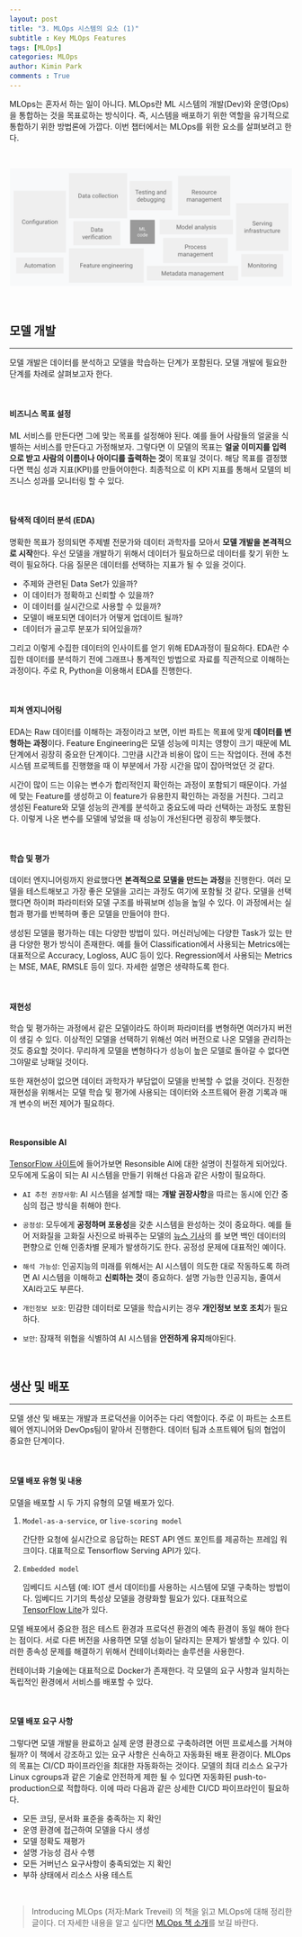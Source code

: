 ```yaml
---
layout: post
title: "3. MLOps 시스템의 요소 (1)"
subtitle : Key MLOps Features
tags: [MLOps]
categories: MLOps
author: Kimin Park
comments : True
---
```


MLOps는 혼자서 하는 일이 아니다. MLOps란 ML 시스템의 개발(Dev)와 운영(Ops)을 통합하는 것을 목표로하는 방식이다. 즉, 시스템을 배포하기 위한 역할을 유기적으로 통합하기 위한 방법론에 가깝다. 이번 챕터에서는 MLOps를 위한 요소를 살펴보려고 한다. 

<br>

![mlops](/assets/img/2021-01-14/mlops-3-1/Untitled.png)

<br>

## 모델 개발
---

모델 개발은 데이터를 분석하고 모델을 학습하는 단계가 포함된다. 모델 개발에 필요한 단계를 차례로 살펴보고자 한다. 

<br>

#### 비즈니스 목표 설정

ML 서비스를 만든다면 그에 맞는 목표를 설정해야 된다. 예를 들어 사람들의 얼굴을 식별하는 서비스를 만든다고 가정해보자. 그렇다면 이 모델의 목표는 **얼굴 이미지를 입력으로 받고 사람의 이름이나 아이디를 출력하는 것**이 목표일 것이다. 해당 목표를 결정했다면 핵심 성과 지표(KPI)를 만들어야한다. 최종적으로 이 KPI 지표를 통해서 모델의 비즈니스 성과를 모니터링 할 수 있다. 

<br>

#### 탐색적 데이터 분석 (EDA)

명확한 목표가 정의되면 주제별 전문가와 데이터 과학자를 모아서 **모델 개발을 본격적으로 시작**한다. 우선 모델을 개발하기 위해서 데이터가 필요하므로 데이터를 찾기 위한 노력이 필요하다. 다음 질문은 데이터를 선택하는 지표가 될 수 있을 것이다.

- 주제와 관련된 Data Set가 있을까?
- 이 데이터가 정확하고 신뢰할 수 있을까?
- 이 데이터를 실시간으로 사용할 수 있을까?
- 모델이 배포되면 데이터가 어떻게 업데이트 될까?
- 데이터가 골고루 분포가 되어있을까?

그리고 이렇게 수집한 데이터의 인사이트를 얻기 위해 EDA과정이 필요하다. EDA란 수집한 데이터를 분석하기 전에 그래프나 통계적인 방법으로 자료를 직관적으로 이해하는 과정이다. 주로 R, Python을 이용해서 EDA를 진행한다.

<br>

#### 피쳐 엔지니어링

EDA는 Raw 데이터를 이해하는 과정이라고 보면, 이번 파트는 목표에 맞게 **데이터를 변형하는 과정**이다. Feature Engineering은 모델 성능에 미치는 영향이 크기 때문에 ML 단계에서 굉장히 중요한 단계이다. 그만큼 시간과 비용이 많이 드는 작업이다. 전에 추천 시스템 프로젝트를 진행했을 때 이 부분에서 가장 시간을 많이 잡아먹었던 것 같다. 

시간이 많이 드는 이유는 변수가 합리적인지 확인하는 과정이 포함되기 때문이다. 가설에 맞는 Feature를 생성하고 이 feature가 유용한지 확인하는 과정을 거친다. 그리고 생성된 Feature와 모델 성능의 관계를 분석하고 중요도에 따라 선택하는 과정도 포함된다. 이렇게 나온 변수를 모델에 넣었을 때 성능이 개선된다면 굉장히 뿌듯했다.

<br>

#### 학습 및 평가

데이터 엔지니어링까지 완료했다면 **본격적으로 모델을 만드는 과정**을 진행한다. 여러 모델을 테스트해보고 가장 좋은 모델을 고리는 과정도 여기에 포함될 것 같다. 모델을 선택했다면 하이퍼 파라미터와 모델 구조를 바꿔보며 성능을 높일 수 있다. 이 과정에서는 실험과 평가를 반복하며 좋은 모델을 만들어야 한다.

생성된 모델을 평가하는 데는 다양한 방법이 있다. 머신러닝에는 다양한 Task가 있는 만큼 다양한 평가 방식이 존재한다. 예를 들어 Classification에서 사용되는 Metrics에는 대표적으로 Accuracy, Logloss, AUC 등이 있다. Regression에서 사용되는 Metrics는 MSE, MAE, RMSLE 등이 있다. 자세한 설명은 생략하도록 한다. 

<br>

#### 재현성

학습 및 평가하는 과정에서 같은 모델이라도 하이퍼 파라미터를 변형하면 여러가지 버전이 생길 수 있다. 이상적인 모델을 선택하기 위해선 여러 버전으로 나온 모델을 관리하는 것도 중요할 것이다. 무리하게 모델을 변형하다가 성능이 높은 모델로 돌아갈 수 없다면 그야말로 낭패일 것이다. 

또한 재현성이 없으면 데이터 과학자가 부담없이 모델을 반복할 수 없을 것이다. 진정한 재현성을 위해서는 모델 학습 및 평가에 사용되는 데이터와 소프트웨어 환경 기록과 매개 변수의 버전 제어가 필요하다. 

<br>

#### Responsible AI

[TensorFlow 사이트](https://www.tensorflow.org/responsible_ai?hl=ko)에 들어가보면 Resonsible AI에 대한 설명이 친절하게 되어있다. 모두에게 도움이 되는 AI 시스템을 만들기 위해선 다음과 같은 사항이 필요하다. 

- ```AI 추천 권장사항```: AI 시스템을 설계할 때는 **개발 권장사항**을 따르는 동시에 인간 중심의 접근 방식을 취해야 한다.

- ```공정성```:  모두에게 **공정하며 포용성**을 갖춘 시스템을 완성하는 것이 중요하다. 예를 들어 저화질을 고화질 사진으로 바꿔주는 모델의 [뉴스 기사](https://www.theverge.com/21298762/face-depixelizer-ai-machine-learning-tool-pulse-stylegan-obama-bias)의 를 보면 백인 데이터의 편향으로 인해 인종차별 문제가 발생하기도 한다. 공정성 문제에 대표적인 예이다. 
  
- ```해석 가능성```: 인공지능의 미래를 위해서는 AI 시스템이 의도한 대로 작동하도록 하려면 AI 시스템을 이해하고 **신뢰하는 것**이 중요하다. 설명 가능한 인공지능, 줄여서 XAI라고도 부른다.
  
- ```개인정보 보호```:  민감한 데이터로 모델을 학습시키는 경우 **개인정보 보호 조치**가 필요하다. 
  
- ```보안```: 잠재적 위협을 식별하여 AI 시스템을 **안전하게 유지**해야된다.

<br>

## 생산 및 배포
---

모델 생산 및 배포는 개발과 프로덕션을 이어주는 다리 역할이다. 주로 이 파트는 소프트웨어 엔지니어와 DevOps팀이 맡아서 진행한다. 데이터 팀과 소프트웨어 팀의 협업이 중요한 단계이다. 

<br>

#### 모델 배포 유형 및 내용

모델을 배포할 시 두 가지 유형의 모델 배포가 있다. 

1. ```Model-as-a-service```, or ```live-scoring model```

    간단한 요청에 실시간으로 응답하는 REST API 엔드 포인트를 제공하는 프레임 워크이다. 대표적으로 Tensorflow Serving API가 있다. 

2. ```Embedded model```

    임베디드 시스템 (예: IOT 센서 데이터)를 사용하는 시스템에 모델 구축하는 방법이다. 임베디드 기기의 특성상 모델을 경량화할 필요가 있다. 대표적으로 [TensorFlow Lite](https://www.tensorflow.org/lite?hl=ko)가 있다. 

모델 배포에서 중요한 점은 테스트 환경과 프로덕션 환경의 예측 환경이 동일 해야 한다는 점이다. 서로 다른 버전을 사용하면 모델 성능이 달라지는 문제가 발생할 수 있다. 이러한 종속성 문제를 해결하기 위해서 컨테이너화라는 솔루션을 사용한다. 

컨테이너화 기술에는 대표적으로 Docker가 존재한다. 각 모델의 요구 사항과 일치하는 독립적인 환경에서 서비스를 배포할 수 있다. 

<br>

#### 모델 배포 요구 사항

그렇다면 모델 개발을 완료하고 실제 운영 환경으로 구축하려면 어떤 프로세스를 거쳐야 될까? 이 책에서 강조하고 있는 요구 사항은 신속하고 자동화된 배포 환경이다. MLOps의 목표는 CI/CD 파이프라인을 최대한 자동화하는 것이다. 모델의 최대 리소스 요구가 Linux cgroups과 같은 기술로 안전하게 제한 될 수 있다면 자동화된 push-to-production으로 적합하다. 이에 따라 다음과 같은 상세한 CI/CD 파이프라인이 필요하다.

- 모든 코딩, 문서화 표준을 충족하는 지 확인
- 운영 환경에 접근하여 모델을 다시 생성
- 모델 정확도 재평가
- 설명 가능성 검사 수행
- 모든 거버넌스 요구사항이 충족되었는 지 확인
- 부하 상태에서 리소스 사용 테스트

<br>

> Introducing MLOps (저자:Mark Treveil) 의 책을 읽고 MLOps에 대해 정리한 글이다. 더 자세한 내용을 알고 싶다면 [MLOps 책 소개](https://pebpung.github.io/mlops/2021/01/14/MLOps0.html)를 보길 바란다.